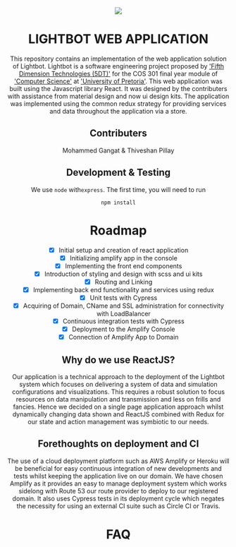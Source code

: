 <div align="center" style = "display: block">
  <div><img src="/icon.jpg"></div>

# LIGHTBOT WEB APPLICATION

This repository contains an implementation of the web application solution of Lightbot. Lightbot is a software engineering project proposed by ['Fifth Dimension Technologies (5DT)'](5dt.com) for the COS 301 final year module of ['Computer Science'](https://cs.up.ac.za/) at ['University of Pretoria'](https://www.up.ac.za/). This web application was built using the Javascript library React. It was designed by the contributers with assistance from material design and now ui design kits. The application was implemented using the common redux strategy for providing services and data throughout the application via a store.

## Contributers

Mohammed Gangat & Thiveshan Pillay

## Development & Testing

We use `node` with`express`. The first time, you will need to run

```
npm install
```

# Roadmap

- [X] Initial setup and creation of react application
- [X] Initializing amplify app in the console
- [X] Implementing the front end components
- [X] Introduction of styling and design with scss and ui kits
- [X] Routing and Linking
- [X] Implementing back end functionality and services using redux
- [X] Unit tests with Cypress
- [X] Acquiring of Domain, CName and SSL administration for connectivity with LoadBalancer
- [X] Continuous integration tests with Cypress
- [X] Deployment to the Amplify Console
- [X] Connection of Amplify App to Domain

## Why do we use ReactJS?

Our application is a technical approach to the deployment of the Lightbot system which focuses on delivering a system of data and simulation configurations and visualizations. This requires a robust solution to focus resources on data manipulation and transmission and less on frills and fancies. Hence we decided on a single page application approach whilst dynamically changing data shown and ReactJS combined with Redux for our state and action management was symbiotic to our needs.

## Forethoughts on deployment and CI

The use of a cloud deployment platform such as AWS Amplify or Heroku will be beneficial for easy continuous integration of new developments and tests whilst keeping the application live on our domain. We have chosen Amplify as it provides an easy to manage deployment system which works sidelong with Route 53 our route provider to deploy to our registered domain. It also uses Cypress tests in its deployment cycle which negates the necessity for using an external CI suite such as Circle CI or Travis.

# FAQ

```

```
